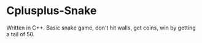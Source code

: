 # Cplusplus-Snake
Written in C++. Basic snake game, don't hit walls, get coins, win by getting a tail of 50. 
